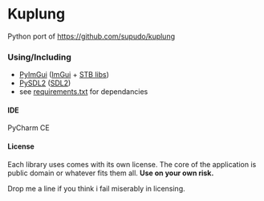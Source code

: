 # Kuplung

Python port of https://github.com/supudo/kuplung

### Using/Including

- [PyImGui](https://github.com/swistakm/pyimgui) ([ImGui](https://github.com/ocornut/imgui) + [STB libs](https://github.com/nothings/stb))
- [PySDL2](https://bitbucket.org/marcusva/py-sdl2) ([SDL2](https://www.libsdl.org/))
- see [requirements.txt](https://github.com/supudo/Kuplung-Py/blob/master/requirements.txt) for dependancies 

#### IDE
PyCharm CE

#### License

Each library uses comes with its own license. The core of the application is public domain or whatever fits them all.
**Use on your own risk.**

Drop me a line if you think i fail miserably in licensing.
